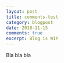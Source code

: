 ```yaml
---
layout: post
title: comments-test
category: blogpost
date: 2018-11-15
comments: true
excerpt: Blog is WIP
---
```



Bla bla bla